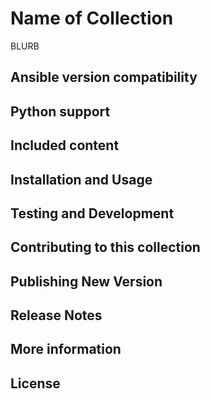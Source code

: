 <!-- Taking from community.general and community.kubernetes -->
# Name of Collection

BLURB

<!-- Nothing past the blurb is shown without opening full README -->

## Ansible version compatibility

## Python support

## Included content

<!-- Looks like RST here -->
<!-- Instead of this, Ansible references Content tab (which does seem pretty clean) -->

## Installation and Usage

## Testing and Development

## Contributing to this collection

## Publishing New Version

## Release Notes

<!-- We should include a changelog -->

## More information

<!-- Community links -->
## License

